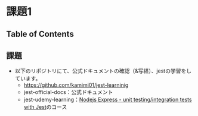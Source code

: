 # 課題1

## Table of Contents
<!-- START doctoc -->
<!-- END doctoc -->

## 課題

- 以下のリポジトリにて、公式ドキュメントの確認（&写経）、jestの学習をしています。
  - https://github.com/kamimi01/jest-learninig
  - jest-official-docs：公式ドキュメント
  - jest-udemy-learning：[Nodejs Express - unit testing/integration tests with Jest](https://www.udemy.com/course/nodejs-unit-testing-and-integration-testing-with-express-and-jest/)のコース